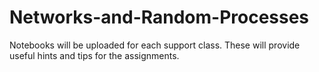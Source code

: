 # Networks-and-Random-Processes

Notebooks will be uploaded for each support class. These will provide useful hints and tips for the assignments. 
